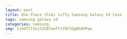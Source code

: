 ```yaml
---
layout: post
title: One Piece Chibi Luffy Samsung Galaxy S9 Case
tags: samsung galaxy s9
categories: samsung
img: 1jkUflT2ojh2E87wwTtiYBYSGgBSA9Ppw
---
```

